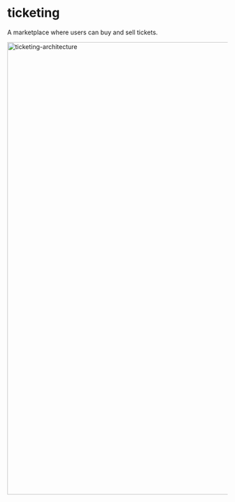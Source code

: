 # ticketing
A marketplace where users can buy and sell tickets.


<img width="1034" alt="ticketing-architecture" src="https://github.com/nic-thompson/ticketing/assets/1699149/eec51a01-d2b0-4d5e-ab12-74d741dc6869">
